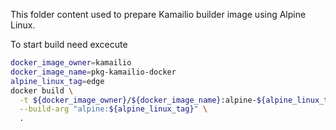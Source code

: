 This folder content used to prepare Kamailio builder image using Alpine Linux.

To start build need excecute

```sh
docker_image_owner=kamailio
docker_image_name=pkg-kamailio-docker
alpine_linux_tag=edge
docker build \
  -t ${docker_image_owner}/${docker_image_name}:alpine-${alpine_linux_tag} \
  --build-arg "alpine:${alpine_linux_tag}" \
  .
```
